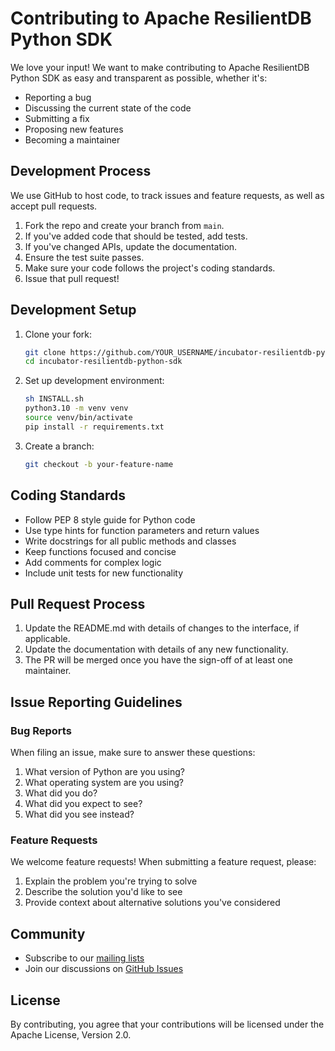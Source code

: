 # Contributing to Apache ResilientDB Python SDK

We love your input! We want to make contributing to Apache ResilientDB Python SDK as easy and transparent as possible, whether it's:

- Reporting a bug
- Discussing the current state of the code
- Submitting a fix
- Proposing new features
- Becoming a maintainer

## Development Process

We use GitHub to host code, to track issues and feature requests, as well as accept pull requests.

1. Fork the repo and create your branch from `main`.
2. If you've added code that should be tested, add tests.
3. If you've changed APIs, update the documentation.
4. Ensure the test suite passes.
5. Make sure your code follows the project's coding standards.
6. Issue that pull request!

## Development Setup

1. Clone your fork:
   ```bash
   git clone https://github.com/YOUR_USERNAME/incubator-resilientdb-python-sdk.git
   cd incubator-resilientdb-python-sdk
   ```

2. Set up development environment:
   ```bash
   sh INSTALL.sh
   python3.10 -m venv venv
   source venv/bin/activate
   pip install -r requirements.txt
   ```

3. Create a branch:
   ```bash
   git checkout -b your-feature-name
   ```

## Coding Standards

- Follow PEP 8 style guide for Python code
- Use type hints for function parameters and return values
- Write docstrings for all public methods and classes
- Keep functions focused and concise
- Add comments for complex logic
- Include unit tests for new functionality

## Pull Request Process

1. Update the README.md with details of changes to the interface, if applicable.
2. Update the documentation with details of any new functionality.
3. The PR will be merged once you have the sign-off of at least one maintainer.


## Issue Reporting Guidelines


### Bug Reports

When filing an issue, make sure to answer these questions:

1. What version of Python are you using?
2. What operating system are you using?
3. What did you do?
4. What did you expect to see?
5. What did you see instead?

### Feature Requests

We welcome feature requests! When submitting a feature request, please:

1. Explain the problem you're trying to solve
2. Describe the solution you'd like to see
3. Provide context about alternative solutions you've considered

## Community

- Subscribe to our [mailing lists](https://lists.apache.org/list.html?dev@resilientdb.apache.org)
- Join our discussions on [GitHub Issues](https://github.com/apache/incubator-resilientdb-python-sdk/issues)

## License

By contributing, you agree that your contributions will be licensed under the Apache License, Version 2.0.